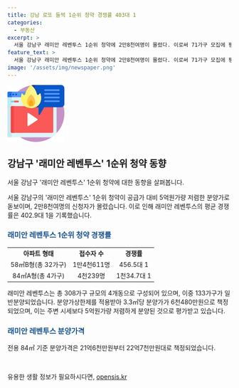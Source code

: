```yaml
---
title: 강남 로또 들썩 1순위 청약 경쟁률 403대 1
categories:
  - 부동산
excerpt: >
  서울 강남구 래미안 레벤투스 1순위 청약에 2만8천여명이 몰렸다. 이로써 71가구 모집에 평균 402.9대 1의 경쟁률을 기록했는데, 84㎡A형에는 1천34.7대 1의 경쟁률을 보였다. 이 아파트는 3.3㎡당 분양가가 6천480만원으로, 주변 시세보다 5억원가량 저렴하다는 평가를 받고 있다. (사진=삼성물산)
feature_text: >
  서울 강남구 래미안 레벤투스 1순위 청약에 2만8천여명이 몰렸다. 이로써 71가구 모집에 평균 402.9대 1의 경쟁률을 기록했는데, 84㎡A형에는 1천34.7대 1의 경쟁률을 보였다. 이 아파트는 3.3㎡당 분양가가 6천480만원으로, 주변 시세보다 5억원가량 저렴하다는 평가를 받고 있다. (사진=삼성물산)
image: '/assets/img/newspaper.png'
---
```


<p><img src="/assets/img/news.png" alt="rentncar 속보" /></p>

<h2 data-ke-size="size26">강남구 '래미안 레벤투스' 1순위 청약 동향</h2>

<p data-ke-size="size16">서울 강남구 '래미안 레벤투스' 1순위 청약에 대한 동향을 살펴봅니다.</p>

<p data-ke-size="size16">서울 강남구의 '래미안 레벤투스' 1순위 청약이 공급가 대비 5억원가량 저렴한 분양가로 돋보이며, 2만8천여명의 신청자가 몰렸습니다. 이로 인해 래미안 레벤투스의 평균 경쟁률은 402.9대 1을 기록했습니다.</p>

<h3><b><span style="color: #1a5490;">래미안 레벤투스 1순위 청약 경쟁률</span></b></h3>

<table>
    <tbody>
        <tr>
            <td style="text-align: center; height: 17px;"><b>아파트 형태</b></td>
            <td style="text-align: center; height: 17px;"><b>접수자 수</b></td>
            <td style="text-align: center; height: 17px;"><b>경쟁률</b></td>
        </tr>
        <tr>
            <td style="text-align: center; height: 17px;">58㎡B형(총 32가구)</td>
            <td style="text-align: center; height: 17px;">1만4천611명</td>
            <td style="text-align: center; height: 17px;">456.5대 1</td>
        </tr>
        <tr>
            <td style="text-align: center; height: 17px;">84㎡A형(총 4가구)</td>
            <td style="text-align: center; height: 17px;">4천239명</td>
            <td style="text-align: center; height: 17px;">1천34.7대 1</td>
        </tr>
    </tbody>
</table>

<p data-ke-size="size16">래미안 레벤투스는 총 308가구 규모의 4개동으로 구성되어 있으며, 이중 133가구가 일반분양되었습니다. 분양가상한제를 적용받아 3.3㎡당 분양가가 6천480만원으로 책정되었으며, 이는 주변 시세보다 5억원가량 저렴하게 분양된 것으로 평가받고 있습니다.</p>

<h3><b><span style="color: #1a5490;">래미안 레벤투스 분양가격</span></b></h3>

<p data-ke-size="size16">전용 84㎡ 기준 분양가격은 21억6천만원부터 22억7천만원대로 책정되었습니다.</p>

<p data-ke-size="size16">&nbsp;</p>
유용한 생활 정보가 필요하시다면, <a href="https://opensis.kr" rel="dofollow">opensis.kr</a>


